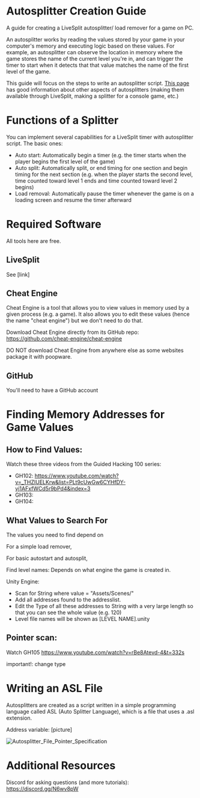 # Autosplitter Creation Guide
A guide for creating a LiveSplit autosplitter/ load remover for a game on PC.

An autosplitter works by reading the values stored by your game in your computer's memory and executing logic based on these values. For example, an autosplitter can observe the location in memory where the game stores the name of the current level you're in, and can trigger the timer to start when it detects that that value matches the name of the first level of the game.

This guide will focus on the steps to write an autosplitter script.
[This page](https://github.com/LiveSplit/LiveSplit.AutoSplitters) has good information about other aspects of autosplitters (making them available through LiveSplit, making a splitter for a console game, etc.)


# Functions of a Splitter
You can implement several capabilities for a LiveSplit timer with autosplitter script. The basic ones:

* Auto start: Automatically begin a timer (e.g. the timer starts when the player begins the first level of the game)
* Auto split: Automatically split, or end timing for one section and begin timing for the next section (e.g. when the player starts the second level, time counted toward level 1 ends and time counted toward level 2 begins)
* Load removal: Automatically pause the timer whenever the game is on a loading screen and resume the timer afterward


# Required Software
All tools here are free.


## LiveSplit

See [link]


## Cheat Engine
Cheat Engine is a tool that allows you to view values in memory used by a given process (e.g. a game). It also allows you to edit these values (hence the name "cheat engine") but we don't need to do that.

Download Cheat Engine directly from its GitHub repo: https://github.com/cheat-engine/cheat-engine 

DO NOT download Cheat Engine from anywhere else as some websites package it with poopware.


## GitHub
You'll need to have a GitHub account 



# Finding Memory Addresses for Game Values

## How to Find Values:

Watch these three videos from the Guided Hacking 100 series: 
* GH102: https://www.youtube.com/watch?v=_THZIUELKrw&list=PLt9cUwGw6CYHfDY-vj1AFxfWCd5r9bPd4&index=3 
* GH103: 
* GH104: 


## What Values to Search For
The values you need to find depend on 

For a simple load remover, 

For basic autostart and autosplit, 

Find level names:
Depends on what engine the game is created in.

Unity Engine:
* Scan for String where value = "Assets/Scenes/"
* Add all addresses found to the addresslist.
* Edit the Type of all these addresses to String with a very large length so that you can see the whole value (e.g. 120)
* Level file names will be shown as [LEVEL NAME].unity


## Pointer scan: 

Watch GH105
https://www.youtube.com/watch?v=rBe8Atevd-4&t=332s

important!: change type


# Writing an ASL File
Autosplitters are created as a script written in a simple programming language called ASL (Auto Splitter Language), which is a file that uses a .asl extension.



Address variable: [picture]

![Autosplitter_File_Pointer_Specification](https://user-images.githubusercontent.com/104397629/223018810-32d32c06-0a50-47c6-8a14-b254fa33e94c.PNG)


# Additional Resources

Discord for asking questions (and more tutorials): https://discord.gg/N6wv8pW

